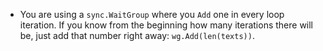 - You are using a `sync.WaitGroup` where you `Add` one in every loop iteration. If you know from the beginning how many iterations there will be, just add that number right away: `wg.Add(len(texts))`.
